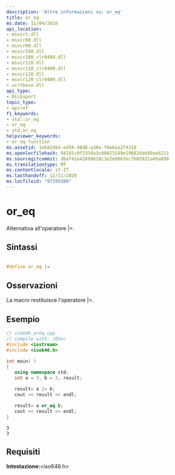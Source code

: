 ```yaml
---
description: 'Altre informazioni su: or_eq'
title: or_eq
ms.date: 11/04/2016
api_location:
- msvcrt.dll
- msvcr80.dll
- msvcr90.dll
- msvcr100.dll
- msvcr100_clr0400.dll
- msvcr110.dll
- msvcr110_clr0400.dll
- msvcr120.dll
- msvcr120_clr0400.dll
- ucrtbase.dll
api_type:
- DLLExport
topic_type:
- apiref
f1_keywords:
- std::or_eq
- or_eq
- std.or_eq
helpviewer_keywords:
- or_eq function
ms.assetid: 1eb92464-ed58-40d8-a30e-f0a6aa2f4318
ms.openlocfilehash: 94181c0f233da3c80023149e19082dadd0aeb211
ms.sourcegitcommit: d6af41e42699628c3e2e6063ec7b03931a49a098
ms.translationtype: MT
ms.contentlocale: it-IT
ms.lasthandoff: 12/11/2020
ms.locfileid: "97195580"
---
```

# <a name="or_eq"></a>or_eq

Alternativa all'operatore &#124;=.

## <a name="syntax"></a>Sintassi

```C

#define or_eq |=
```

## <a name="remarks"></a>Osservazioni

La macro restituisce l'operatore &#124;=.

## <a name="example"></a>Esempio

```cpp
// iso646_oreq.cpp
// compile with: /EHsc
#include <iostream>
#include <iso646.h>

int main( )
{
   using namespace std;
   int a = 3, b = 2, result;

   result= a |= b;
   cout << result << endl;

   result= a or_eq b;
   cout << result << endl;
}
```

```Output
3
3
```

## <a name="requirements"></a>Requisiti

**Intestazione:**\<iso646.h>
